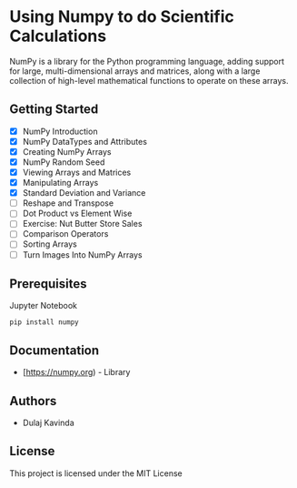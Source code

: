 # Using Numpy to do Scientific Calculations

NumPy is a library for the Python programming language, adding support for large, multi-dimensional arrays and matrices, along with a large collection of high-level mathematical functions to operate on these arrays.

## Getting Started

- [x] NumPy Introduction
- [x] NumPy DataTypes and Attributes
- [x] Creating NumPy Arrays
- [x] NumPy Random Seed
- [x] Viewing Arrays and Matrices
- [x] Manipulating Arrays
- [x] Standard Deviation and Variance
- [ ] Reshape and Transpose
- [ ] Dot Product vs Element Wise
- [ ] Exercise: Nut Butter Store Sales
- [ ] Comparison Operators
- [ ] Sorting Arrays
- [ ] Turn Images Into NumPy Arrays

## Prerequisites

Jupyter Notebook

```
pip install numpy
```

## Documentation

* [https://numpy.org) - Library

## Authors

* Dulaj Kavinda

## License

This project is licensed under the MIT License

